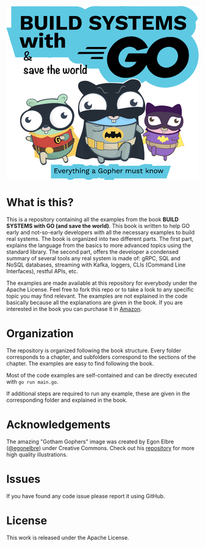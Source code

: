 ![Build systems with GO](img/buildsystems.png)

# What is this?

This is a repository containing all the examples from the book **BUILD SYSTEMS
with GO (and save the world)**. This book is written to help GO early
and not-so-early developers with all the necessary examples to
build real systems. The book is organized into two different parts.
The first part, explains the language from the basics to more 
advanced topics using the standard library. The second part, offers
the developer a condensed summary of several tools any real system
is made of: gRPC, SQL and NoSQL databases, streaming with Kafka, 
loggers, CLIs (Command Line Interfaces), restful APIs, etc.

The examples are made available at this repository for everybody
under the Apache License. Feel free to fork this repo or to take
a look to any specific topic you may find relevant. The examples are 
not explained in the code basically because all the explanations are
given in the book. If you are interested in the book you can purchase
it in [Amazon](https://www.amazon.com/dp/B091FX4CZX).

# Organization

The repository is organized following the book structure. Every
folder corresponds to a chapter, and subfolders correspond to the 
sections of the chapter. The examples are easy to find following
the book.

Most of the code examples are self-contained and can be directly
executed with `go run main.go`. 

If additional steps are required to
run any example, these are given in the corresponding folder and 
explained in the book.

# Acknowledgements

The amazing "Gotham Gophers" image was created by Egon Elbre 
([@egonelbre](https://www.twitter.com/egonelbre)) under 
Creative Commons. Check out his [repository](https://github.com/egonelbre/gophers)
for more high quality illustrations.

# Issues
If you have found any code issue please report it using GitHub.

# License
This work is released under the Apache License.
